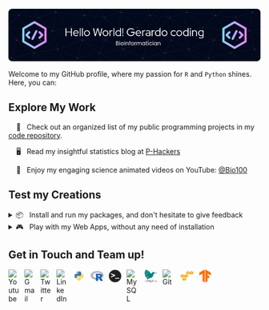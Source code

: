 ![Header](./github-header-image.png)




Welcome to my GitHub profile, where my passion for `R` and `Python` shines. Here, you can:

## Explore My Work

 &nbsp; &nbsp; 📃 &nbsp; Check out an organized list of my public programming projects in my [code repository](https://github.com/Gero1999/code).

 &nbsp; &nbsp; 🖥️ &nbsp; Read my insightful statistics blog at [P-Hackers](https://Gero1999.github.io/en/) 

 &nbsp; &nbsp; 🎥 &nbsp; Enjoy my engaging science animated videos on YouTube: [@Bio100](https://www.youtube.com/@Bio_100)   
     

    
## Test my Creations
<details><summary> 📦 &nbsp Install and run my packages, and don't hesitate to give feedback </summary>

#### Data extraction and standarization 🔃
* [getGWAS](getGWAS). Can be used to query, extract and standarize summary statistics files from GWAS catalog directly into R.

</details>

<details><summary> 🎮 &nbsp Play with my Web Apps, without any need of installation </summary> 

##### Streamlit Apps
* [Clone trigger](https://github.com/Gero1999/code/tree/main/streamlit/clone_trigger). Given a DNA reference sequence and a DNA intended to be clone it suggests top 20 list of forward and reverse primers that can be used as well as the restriction enzymes. 
* [Prot-Profiler](https://github.com/Gero1999/code/tree/main/streamlit/prot-profiler-app). Based on a set of protein sequences it produces a HMM-profile and a MSA matrix
* [Resume](https://github.com/Gero1999/code/tree/main/streamlit/resume). My professional portfolio detailing my experience, availability and different contributions

##### Shiny Apps
* [Texas Cheater](https://github.com/Gero1999/code/tree/main/shinyR/texas-cheater) A Texas Poker simulator capable to predict your probabilities to win a game based on your circumstances.
* [Pairwise Alignment](https://github.com/Gero1999/code/tree/main/shinyR/pairwise_alignment). Assess the alignemnt of two sequences thorugh dinamyc programming (Watermann algorithm).

</details> 

### 
###  


## Get in Touch and Team up!

     
[<img align="left" alt="Youtube" width="22px" src="https://cdn.jsdelivr.net/npm/simple-icons@v6/icons/youtube.svg" style="padding-right:10px;">](https://www.youtube.com/channel/UCfF_6XhQW_lJDpISf1BX68A)  

[<img align="left" alt="Gmail" width="22px" src="https://cdn.jsdelivr.net/npm/simple-icons@v6/icons/gmail.svg" style="padding-right:10px;">](mailto:gerardo.jrac@gmail.com)  

[<img align="left" alt="Twitter" width="22px" src="https://cdn.jsdelivr.net/npm/simple-icons@v6/icons/twitter.svg" style="padding-right:10px;">](https://twitter.com/) 

[<img align="left" alt="LinkedIn" width="22px" src="https://cdn.jsdelivr.net/npm/simple-icons@v6/icons/linkedin.svg" style="padding-right:10px;">](https://www.linkedin.com/in/gerardo-ra/) 

<img align="left" alt="Python" width="26px" src="https://raw.githubusercontent.com/github/explore/80688e429a7d4ef2fca1e82350fe8e3517d3494d/topics/python/python.png" style="padding-right:10px;" />

<img align="left" alt="R" width="26px" src="https://raw.githubusercontent.com/github/explore/80688e429a7d4ef2fca1e82350fe8e3517d3494d/topics/r/r.png" style="padding-right:10px;" />

<img align="left" alt="Terminal" width="26px" src="https://raw.githubusercontent.com/github/explore/d92924b1d925bb134e308bd29c9de6c302ed3beb/topics/terminal/terminal.png" style="padding-right:10px;" />

<img align="left" alt="MySQL" width="26px" src="https://cdn.jsdelivr.net/gh/devicons/devicon/icons/mysql/mysql-original.svg" style="padding-right:10px;" />

<img align="left" alt="Latex" width="26px" src="https://raw.githubusercontent.com/github/explore/80688e429a7d4ef2fca1e82350fe8e3517d3494d/topics/latex/latex.png"
style="padding-right:10px;" />

<img align="left" alt="Git" width="26px" src="https://cdn.jsdelivr.net/gh/devicons/devicon/icons/git/git-original.svg" style="padding-right:10px;" />

<img align="left" alt="Git" width="26px" src="https://github.com/devicons/devicon/blob/master/icons/amazonwebservices/amazonwebservices-original.svg" style="padding-right:10px;" />

<img align="left" alt="Git" width="26px" src="https://github.com/devicons/devicon/blob/master/icons/tensorflow/tensorflow-original.svg" style="padding-right:10px;" />


<!--
<img align="left" alt="GitHub" width="26px" src="https://user-images.githubusercontent.com/3369400/139448065-39a229ba-4b06-434b-bc67-616e2ed80c8f.png" style="padding-right:10px;" />
-->
